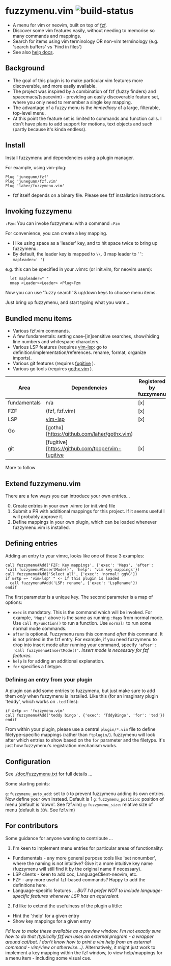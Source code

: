 # fuzzymenu.vim ![build-status](https://travis-ci.org/laher/fuzzymenu.vim.svg?branch=master)

 * A menu for vim or neovim, built on top of [fzf](https://github.com/junegunn/fzf). 
 * Discover some vim features easily, without needing to memorise so many commands and mappings.
 * Search for items using vim terminology OR non-vim terminology (e.g. 'search buffers' vs 'Find in files')
 * See also [help docs](./doc/fuzzymenu.vim.txt).

## Background 

 * The goal of this plugin is to make particular vim features more discoverable, and more easily available. 
 * The project was inspired by a combination of fzf (fuzzy finders) and spacemacs/(spacevim) - providing an easily discoverable feature set, where you only need to remember a single key mapping.
 * The advantage of a fuzzy menu is the _immediacy_ of a large, filterable, top-level menu.
 * At this point the feature set is limited to commands and function calls. I don't have plans to add support for motions, text objects and such (partly because it's kinda endless).

## Install

Install fuzzymenu and dependencies using a plugin manager.

For example, using vim-plug:

```vim
Plug 'junegunn/fzf'
Plug 'junegunn/fzf.vim'
Plug 'laher/fuzzymenu.vim'
```

* fzf itself depends on a binary file. Please see fzf installation instructions.

## Invoking fuzzymenu

`:Fzm`: You can invoke fuzzymenu with a command `:Fzm`

For convenience, you can create a key mapping. 

 * I like using space as a 'leader' key, and to hit space twice to bring up fuzzymenu.
 * By default, the leader key is mapped to `\\`. (I map leader to ' ': `mapleader=' '`)

e.g. this can be specified in your .vimrc (or init.vim, for neovim users):

```vim
  let mapleader=" "
  nmap <Leader><Leader> <Plug>Fzm
```

Now you can use 'fuzzy search' & up/down keys to choose menu items. 

Just bring up fuzzymenu, and start typing what you want...

## Bundled menu items

 * Various fzf.vim commands.
 * A few fundamentals: setting case-[in]sensitive searches, show/hiding line numbers and whitespace characters.
 * Various LSP features (requires [vim-lsp](https://github.com/prabirshrestha/vim-lsp): go to definition/implementation/references. rename, format, organize imports).
 * Various git features (requires [fugitive](https://github.com/tpope/vim-fugitive) ).
 * Various go tools (requires [gothx.vim](https://github.com/laher/gothx.vim) ).

| Area           | Dependencies   | Registered by fuzzymenu | Registered by dependency |
|----------------|----------------|----------------------|--------------------------|
| fundamentals   | n/a            | [x] |     |
| FZF            | (fzf, fzf.vim) | [x] |     |
| LSP            | [vim-lsp](https://github.com/prabirshrestha/vim-lsp) | [x] |     |
| Go             | [gothx][https://github.com/laher/gothx.vim)           |     | [x] |
| git            | [fugitive][https://github.com/tpope/vim-fugitive     | [x] |     |


More to follow

## Extend fuzzymenu.vim

There are a few ways you can introduce your own entries...

0. Create entries in your own .vimrc (or init.vim) file
1. Submit a PR with additional mappings for this project. If it seems useful I will probably approve it.
2. Define mappings in your own plugin, which can be loaded whenever fuzzymenu.vim is installed.

## Defining entries

Adding an entry to your vimrc, looks like one of these 3 examples:

```vim
call fuzzymenu#Add('FZF: Key mappings', {'exec': 'Maps', 'after': 'call fuzzymenu#InsertMode()', 'help': 'vim key mappings'})
call fuzzymenu#Add('Select all', {'exec': 'normal! ggVG'})
if &rtp =~ 'vim-lsp' " <- if this plugin is loaded
  call fuzzymenu#Add('LSP: rename', {'exec': 'LspRename'})
endif
```

The first parameter is a unique key. The second parameter is a map of options:

- `exec` is mandatory. This is the command which will be invoked. For example, `'Maps'` above is the same as running `:Maps` from normal mode. Use `call MyFunction()` to run a function. Use `normal!` to run some normal mode commands.
- `after` is optional. Fuzzymenu runs this command _after_ this command. It is not printed in the fzf entry. For example, if you need fuzzymenu to drop into insert mode after running your command, specify `'after': 'call fuzzymenu#InsertMode()'`. _Insert mode is necessary for fzf features._
- `help` is for adding an additional explanation.
- `for` specifies a filetype. 

### Defining an entry from your plugin

A plugin can add some entries to fuzzymenu, but just make sure to add them _only_ when fuzzymenu is installed. Like this (for an imaginary plugin 'teddy', which works on `.ted` files):

```vim
if &rtp =~ 'fuzzymenu.vim'
call fuzzymenu#Add('teddy bingo', {'exec': 'TddyBingo', 'for': 'ted'})
endif
```

From within your plugin, please use a central `plugin/*.vim` file to define filetype-specific mappings (rather than `ftplugin/`). fuzzymenu will look after which entries to show based on the `for` parameter and the filetype. It's just how fuzzymenu's registration mechanism works.

## Configuration

See [./doc/fuzzymenu.txt](./doc/fuzzymenu.vim.txt) for full details ...

Some starting points:

`g:fuzzymenu_auto_add`: set to `0` to prevent fuzzymenu adding its own entries. Now define your own instead. Default is 1
`g:fuzzymenu_position`: position of menu (default is 'down'. See fzf.vim) 
`g:fuzzymenu_size`: relative size of menu (default is `33%`. See fzf.vim) 


## For contributors

Some guidance for anyone wanting to contribute ...

1. I'm keen to implement menu entries for particular areas of functionality:

 * Fundamentals - any more general purpose tools like 'set nonumber', where the naming is not intuitive? Give it a more intuitive key name (fuzzymenu will still find it by the original name if necessary).
 * LSP clients - keen to add coc, LanguageClient-neovim, etc.
 * FZF - any more useful fzf-based commands? Happy to add the definitions here.
 * Language-specific features ... _BUT I'd prefer NOT to include language-specific features whenever LSP has an equivalent._

2. I'd like to extend the usefulness of the plugin a little:

 * Hint the ':help' for a given entry
 * Show key mappings for a given entry

_I'd love to make these available as a preview window. I'm not exactly sure how to do that (typically fzf.vim uses an external program - a wrapper around cat/bat. I don't know how to print a vim help from an external command - vim/view or otherwise...)._
Alternatively, it might just work to implement a key mapping within the fzf window, to view help/mappings for a menu item - including some visual cue.
